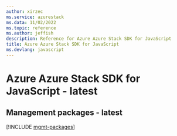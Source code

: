 ```yaml
---
author: xirzec
ms.service: azurestack
ms.data: 11/02/2022
ms.topic: reference
ms.author: jeffish
description: Reference for Azure Azure Stack SDK for JavaScript
title: Azure Azure Stack SDK for JavaScript
ms.devlang: javascript
---
```

# Azure Azure Stack SDK for JavaScript - latest

## Management packages - latest
[!INCLUDE [mgmt-packages](azure-stack-mgmt-index.md)]